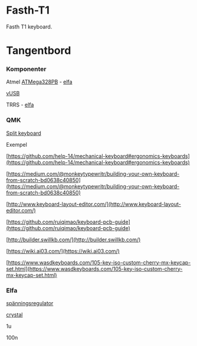 # Fasth-T1

Fasth T1 keyboard.

# Tangentbord

### Komponenter

Atmel [ATMega328PB](https://www.microchip.com/en-us/product/atmega328pb) - [elfa](https://www.elfa.se/en/avr-risc-microcontroller-flash-32kb-tqfp-20mhz-microchip-atmega328pb-au/p/30099628?queryFromSuggest=true)

[vUSB](https://www.obdev.at/products/vusb/index.html)

TRRS - [elfa](https://www.elfa.se/en/jack-panel-socket-horizontal-mm-poles-marushin-electric-mx-387gl/p/14270104?q=&pos=4&origPos=4&origPageSize=50&track=true)

### QMK

[Split keyboard](https://beta.docs.qmk.fm/using-qmk/hardware-features/feature_split_keyboard)

Exempel

[https://github.com/help-14/mechanical-keyboard#ergonomics-keyboards](https://github.com/help-14/mechanical-keyboard#ergonomics-keyboards)

[https://medium.com/@monkeytypewritr/building-your-own-keyboard-from-scratch-bd0638c40850](https://medium.com/@monkeytypewritr/building-your-own-keyboard-from-scratch-bd0638c40850)

[http://www.keyboard-layout-editor.com/](http://www.keyboard-layout-editor.com/)

[https://github.com/ruiqimao/keyboard-pcb-guide](https://github.com/ruiqimao/keyboard-pcb-guide)

[http://builder.swillkb.com/](http://builder.swillkb.com/)

[https://wiki.ai03.com/](https://wiki.ai03.com/)

[https://www.wasdkeyboards.com/105-key-iso-custom-cherry-mx-keycap-set.html](https://www.wasdkeyboards.com/105-key-iso-custom-cherry-mx-keycap-set.html)

### Elfa

[spänningsregulator](https://www.elfa.se/sv/halvledare/integrerade-kretsar-ic/stroemhantering/fasta-ldo-spaenningsregulatorer/c/cat-DNAV_PL_01030615?filter_Manufacturer=ST&filter_Fast+utsp%C3%A4nning%7E%7EV=3.3)

[crystal](https://www.elfa.se/en/semiconductors/frequency-control-timing/crystals-oscillators/quartzes/c/cat-DNAV_PL_01050201?filter_Frequency%7E%7EMHz=16&filter_Mounting+Type=Surface+Mount&sort=Price%3Aasc)

1u

100n
